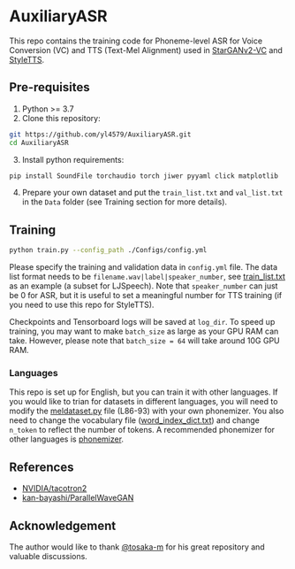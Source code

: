 # AuxiliaryASR
This repo contains the training code for Phoneme-level ASR for Voice Conversion (VC) and TTS (Text-Mel Alignment) used in [StarGANv2-VC](https://github.com/yl4579/StarGANv2-VC) and [StyleTTS](https://github.com/yl4579/StyleTTS). 

## Pre-requisites
1. Python >= 3.7
2. Clone this repository:
```bash
git https://github.com/yl4579/AuxiliaryASR.git
cd AuxiliaryASR
```
3. Install python requirements: 
```bash
pip install SoundFile torchaudio torch jiwer pyyaml click matplotlib
```
4. Prepare your own dataset and put the `train_list.txt` and `val_list.txt` in the `Data` folder (see Training section for more details).

## Training
```bash
python train.py --config_path ./Configs/config.yml
```
Please specify the training and validation data in `config.yml` file. The data list format needs to be `filename.wav|label|speaker_number`, see [train_list.txt](https://github.com/yl4579/StarGANv2-VC/blob/main/Data/train_list.txt) as an example (a subset for LJSpeech). Note that `speaker_number` can just be 0 for ASR, but it is useful to set a meaningful number for TTS training (if you need to use this repo for StyleTTS). 

Checkpoints and Tensorboard logs will be saved at `log_dir`. To speed up training, you may want to make `batch_size` as large as your GPU RAM can take. However, please note that `batch_size = 64` will take around 10G GPU RAM. 

### Languages
This repo is set up for English, but you can train it with other languages. If you would like to trian for datasets in different languages, you will need to modify the [meldataset.py](https://github.com/yl4579/AuxiliaryASR/blob/main/meldataset.py#L86-L93) file (L86-93) with your own phonemizer. You also need to change the vocabulary file ([word_index_dict.txt](https://github.com/yl4579/AuxiliaryASR/blob/main/word_index_dict.txt)) and change `n_token` to reflect the number of tokens. A recommended phonemizer for other languages is [phonemizer](https://github.com/bootphon/phonemizer).

## References
- [NVIDIA/tacotron2](https://github.com/NVIDIA/tacotron2)
- [kan-bayashi/ParallelWaveGAN](https://github.com/kan-bayashi/ParallelWaveGAN)

## Acknowledgement
The author would like to thank [@tosaka-m](https://github.com/tosaka-m) for his great repository and valuable discussions.
